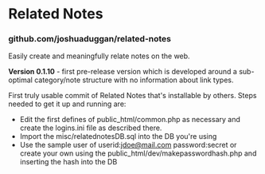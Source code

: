 # Related Notes
### github.com/joshuaduggan/related-notes

Easily create and meaningfully relate notes on the web.

**Version 0.1.10** - first pre-release version which is developed around a sub-optimal category/note structure with no information about link types.

First truly usable commit of Related Notes that's installable by others. Steps needed to get it up and running are:
- Edit the first defines of public_html/common.php as necessary and create the logins.ini file as described there.
- Import the misc/relatednotesDB.sql into the DB you're using
- Use the sample user of userid:jdoe@mail.com password:secret or create your own using the public_html/dev/makepasswordhash.php and inserting the hash into the DB
